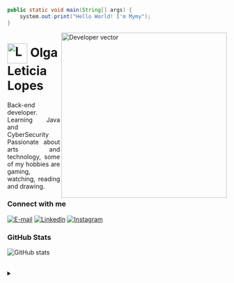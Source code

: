 ```java
public static void main(String[] args) {
    system.out.print("Hello World! I'm Mymy");
}
```
  <img align="right" alt="Developer vector" height="380" src="https://media.discordapp.net/attachments/1020872567738863716/1141443808207306802/Code_typing-bro_1.png?width=670&height=670">
<h1>
  <img align="center" alt="Logo" width="46px" src="https://th.bing.com/th/id/R.8487a1d0f7fbdc22b6eed57a80cc27e0?rik=XdRgkcUuibztLg&riu=http%3a%2f%2fcdn106.picsart.com%2f205450069000202.gif&ehk=xfIB2%2fnjoaOhJvX%2fy4ThAWrNBqynCAkjQJbZaIBF8N0%3d&risl=&pid=ImgRaw&r=0"></a>
    <span>Olga Leticia Lopes</span>
</h1>

<p align="justify">Back-end developer. <br>
    Learning Java and CyberSecurity
<br>
Passionate about arts and technology, some of my hobbies are gaming, watching, reading and drawing.</p>

<h3 align="left">Connect with me</h3>

[![E-mail](https://img.shields.io/badge/-Email-000?style=for-the-badge&logo=microsoft-outlook&logoColor=FFA6C9&color:FFF)](mailto:leticiaolgalopes@gmail.com)
[![LinkedIn](https://img.shields.io/badge/-LinkedIn-000?style=for-the-badge&logo=linkedin&logoColor=FFA6C9&color:FFF)](https://www.linkedin.com/in/olgaleticialopes/)
[![Instagram](https://img.shields.io/badge/-Instagram-000?style=for-the-badge&logo=instagram&logoColor=FFA6C9&color:FFF)](https://instagram.com/leiteiciasan)


<h3 align="left">GitHub Stats</h3>

![GitHub stats](https://github-readme-stats-git-masterrstaa-rickstaa.vercel.app/api?username=olgaleticialopes&hide_title=true&show_icons=true&include_all_commits=false&count_private=true&line_height=25&hide=issues&bg_color=000&title_color=FFA6C9&text_color=FFF&border_radius=3&border_color=FFA6C9&icon_color=FFA6C9&ttheme=dracula)

<br>

<details align="left">
  <summary></summary> 
 
  - Badges by <a href="https://shields.io/">shields.io</a><br>
  - GitHub Stats by <a href="https://github.com/anuraghazra/github-readme-stats">anuraghazra</a>
  - Developer vector created by <a href="https://www.freepik.com/vectors/developer">storyset - www.freepik.com</a> (edited by author)
 
  <div align="right">Made with 💜 by <a href="https://github.com/olgaleticialopes">EA</a>.</div>

</details>



  
  
 
